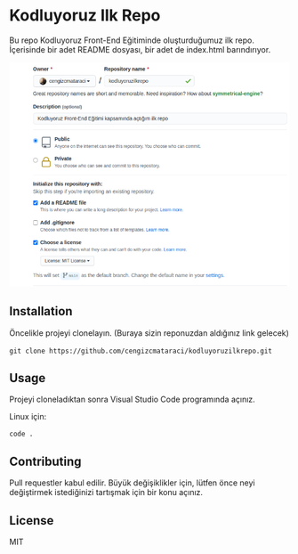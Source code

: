 # Kodluyoruz Ilk Repo
Bu repo Kodluyoruz Front-End Eğitiminde oluşturduğumuz ilk repo. İçerisinde bir adet README dosyası, bir adet de index.html barındırıyor. 

![Kodluyoruz Odev](https://raw.githubusercontent.com/Kodluyoruz/taskforce/main/git/odev1/figures/github.png)

## Installation
Öncelikle projeyi clonelayın. (Buraya sizin reponuzdan aldığınız link gelecek)

`git clone https://github.com/cengizcmataraci/kodluyoruzilkrepo.git`

## Usage
Projeyi cloneladıktan sonra Visual Studio Code programında açınız.

Linux için:

```cd kodluyoruzilkrepo
code .
```


## Contributing
Pull requestler kabul edilir. Büyük değişiklikler için, lütfen önce neyi değiştirmek istediğinizi tartışmak için bir konu açınız.

## License
MIT
